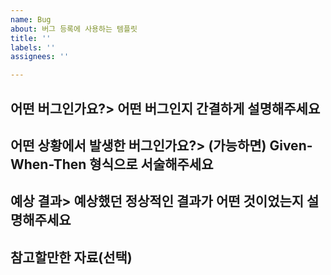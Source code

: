 ```yaml
---
name: Bug
about: 버그 등록에 사용하는 템플릿
title: ''
labels: ''
assignees: ''

---
```


## 어떤 버그인가요?> 어떤 버그인지 간결하게 설명해주세요

## 어떤 상황에서 발생한 버그인가요?> (가능하면) Given-When-Then 형식으로 서술해주세요

## 예상 결과> 예상했던 정상적인 결과가 어떤 것이었는지 설명해주세요

## 참고할만한 자료(선택)
